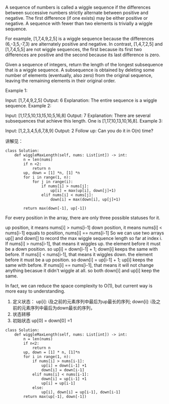 A sequence of numbers is called a wiggle sequence if the differences between successive numbers strictly alternate between positive and negative. The first difference (if one exists) may be either positive or negative. A sequence with fewer than two elements is trivially a wiggle sequence.

For example, [1,7,4,9,2,5] is a wiggle sequence because the differences (6,-3,5,-7,3) are alternately positive and negative. In contrast, [1,4,7,2,5] and [1,7,4,5,5] are not wiggle sequences, the first because its first two differences are positive and the second because its last difference is zero.

Given a sequence of integers, return the length of the longest subsequence that is a wiggle sequence. A subsequence is obtained by deleting some number of elements (eventually, also zero) from the original sequence, leaving the remaining elements in their original order.

Example 1:

Input: [1,7,4,9,2,5]
Output: 6
Explanation: The entire sequence is a wiggle sequence.
Example 2:

Input: [1,17,5,10,13,15,10,5,16,8]
Output: 7
Explanation: There are several subsequences that achieve this length. One is [1,17,10,13,10,16,8].
Example 3:

Input: [1,2,3,4,5,6,7,8,9]
Output: 2
Follow up:
Can you do it in O(n) time?


讲解见：
```
class Solution:
    def wiggleMaxLength(self, nums: List[int]) -> int:
        n = len(nums)
        if n <2:
            return n
        up, down = [1] *n, [1] *n
        for i in range(1, n):
            for j in range(i):
                if nums[i] > nums[j]:
                    up[i] = max(up[i], down[j]+1)
                elif nums[i] < nums[j]:
                    down[i] = max(down[i], up[j]+1)
   
        return max(down[-1], up[-1])
```

For every position in the array, there are only three possible statuses for it.

up position, it means nums[i] > nums[i-1]
down position, it means nums[i] < nums[i-1]
equals to position, nums[i] == nums[i-1]
So we can use two arrays up[] and down[] to record the max wiggle sequence length so far at index i.
If nums[i] > nums[i-1], that means it wiggles up. the element before it must be a down position. so up[i] = down[i-1] + 1; down[i] keeps the same with before.
If nums[i] < nums[i-1], that means it wiggles down. the element before it must be a up position. so down[i] = up[i-1] + 1; up[i] keeps the same with before.
If nums[i] == nums[i-1], that means it will not change anything becasue it didn't wiggle at all. so both down[i] and up[i] keep the same.

In fact, we can reduce the space complexity to O(1), but current way is more easy to understanding.

1. 定义状态： up[i]: i及之前的元素序列中最后为up最长的序列;  down[i]: i及之前的元素序列中最后为down最长的序列，
2. 状态转移
3. 初始状态 up[0] = down[0] =1
              
```
class Solution:
    def wiggleMaxLength(self, nums: List[int]) -> int:
        n = len(nums)
        if n<2:
            return n
        up, down = [1] * n, [1]*n
        for i in range(1, n):
            if nums[i] > nums[i-1]:
                up[i] = down[i-1] +1
                down[i] = down[i-1]
            elif nums[i] < nums[i-1]:
                down[i] = up[i-1] +1
                up[i] = up[i-1]
            else:
                up[i], down[i] = up[i-1], down[i-1]
        return max(up[-1], down[-1])
```
              
              
        

